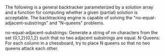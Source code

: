 The following is a general backtracker parameterized by a solution array and a function for computing whether a given (partial) solution is acceptable. The backtracking engine is capable of solving the "no-equal-adjacent-substrings" and "N-queens" problems.

no-equal-adjacent-substrings: Generate a string of nn characters from the set {0,1,2}{0,1,2} such that no two adjacent substrings are equal.
N-Queens: For each column in a chessboard, try to place N queens so that no two queens attack each other.

